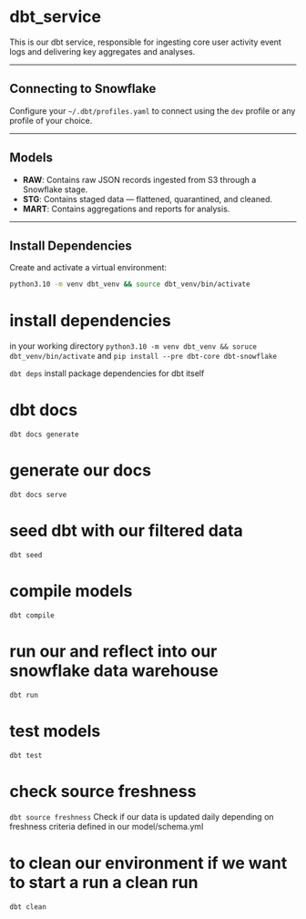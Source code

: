 # dbt_service

This is our dbt service, responsible for ingesting core user activity event logs and delivering key aggregates and analyses.

---

## Connecting to Snowflake

Configure your `~/.dbt/profiles.yaml` to connect using the `dev` profile or any profile of your choice.

---

## Models

- **RAW**: Contains raw JSON records ingested from S3 through a Snowflake stage.
- **STG**: Contains staged data — flattened, quarantined, and cleaned.
- **MART**: Contains aggregations and reports for analysis.

---

## Install Dependencies

Create and activate a virtual environment:

```bash
python3.10 -m venv dbt_venv && source dbt_venv/bin/activate
```
# install dependencies

 in your working directory `python3.10 -m venv dbt_venv && soruce dbt_venv/bin/activate` and `pip install --pre dbt-core dbt-snowflake`

 `dbt deps` install package dependencies for dbt itself

# dbt docs
 `dbt docs generate`

# generate our docs
 `dbt docs serve`

# seed dbt with our filtered data
 `dbt seed`

# compile models
 `dbt compile`

# run our and reflect into our snowflake data warehouse
 `dbt run`

# test models
 `dbt test`

# check source freshness
`dbt source freshness`
 Check if our data is updated daily depending on freshness criteria defined in our model/schema.yml

# to clean our environment if we want to start a run a clean run
 `dbt clean`
